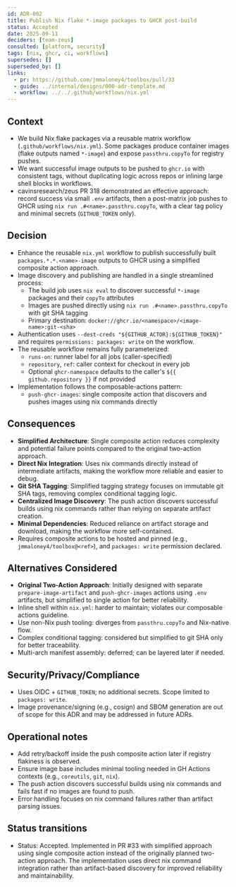 ```yaml
---
id: ADR-002
title: Publish Nix flake *-image packages to GHCR post-build
status: Accepted
date: 2025-09-11
deciders: [team-zeus]
consulted: [platform, security]
tags: [nix, ghcr, ci, workflows]
supersedes: []
superseded_by: []
links:
  - pr: https://github.com/jmmaloney4/toolbox/pull/33
  - guide: ../internal/designs/000-adr-template.md
  - workflow: ../../.github/workflows/nix.yml
---
```


## Context

- We build Nix flake packages via a reusable matrix workflow (`.github/workflows/nix.yml`). Some packages produce container images (flake outputs named `*-image`) and expose `passthru.copyTo` for registry pushes.
- We want successful image outputs to be pushed to `ghcr.io` with consistent tags, without duplicating logic across repos or inlining large shell blocks in workflows.
- cavinsresearch/zeus PR 318 demonstrated an effective approach: record success via small `.env` artifacts, then a post-matrix job pushes to GHCR using `nix run .#<name>.passthru.copyTo`, with a clear tag policy and minimal secrets (`GITHUB_TOKEN` only).

## Decision

- Enhance the reusable `nix.yml` workflow to publish successfully built `packages.*.*.<name>-image` outputs to GHCR using a simplified composite action approach.
- Image discovery and publishing are handled in a single streamlined process:
  - The build job uses `nix eval` to discover successful `*-image` packages and their `copyTo` attributes
  - Images are pushed directly using `nix run .#<name>.passthru.copyTo` with git SHA tagging
  - Primary destination: `docker://ghcr.io/<namespace>/<image-name>:git-<sha>`
- Authentication uses `--dest-creds "${GITHUB_ACTOR}:${GITHUB_TOKEN}"` and requires `permissions: packages: write` on the workflow.
- The reusable workflow remains fully parameterized:
  - `runs-on`: runner label for all jobs (caller-specified)
  - `repository`, `ref`: caller context for checkout in every job
  - Optional `ghcr-namespace` defaults to the caller's `${{ github.repository }}` if not provided
- Implementation follows the composable-actions pattern:
  - `push-ghcr-images`: single composite action that discovers and pushes images using nix commands directly

## Consequences

- **Simplified Architecture**: Single composite action reduces complexity and potential failure points compared to the original two-action approach.
- **Direct Nix Integration**: Uses nix commands directly instead of intermediate artifacts, making the workflow more reliable and easier to debug.
- **Git SHA Tagging**: Simplified tagging strategy focuses on immutable git SHA tags, removing complex conditional tagging logic.
- **Centralized Image Discovery**: The push action discovers successful builds using nix commands rather than relying on separate artifact creation.
- **Minimal Dependencies**: Reduced reliance on artifact storage and download, making the workflow more self-contained.
- Requires composite actions to be hosted and pinned (e.g., `jmmaloney4/toolbox@<ref>`), and `packages: write` permission declared.

## Alternatives Considered

- **Original Two-Action Approach**: Initially designed with separate `prepare-image-artifact` and `push-ghcr-images` actions using `.env` artifacts, but simplified to single action for better reliability.
- Inline shell within `nix.yml`: harder to maintain; violates our composable actions guideline.
- Use non-Nix push tooling: diverges from `passthru.copyTo` and Nix-native flow.
- Complex conditional tagging: considered but simplified to git SHA only for better traceability.
- Multi-arch manifest assembly: deferred; can be layered later if needed.

## Security/Privacy/Compliance

- Uses OIDC + `GITHUB_TOKEN`; no additional secrets. Scope limited to `packages: write`.
- Image provenance/signing (e.g., cosign) and SBOM generation are out of scope for this ADR and may be addressed in future ADRs.

## Operational notes

- Add retry/backoff inside the push composite action later if registry flakiness is observed.
- Ensure image base includes minimal tooling needed in GH Actions contexts (e.g., `coreutils`, `git`, `nix`).
- The push action discovers successful builds using nix commands and fails fast if no images are found to push.
- Error handling focuses on nix command failures rather than artifact parsing issues.

## Status transitions

- Status: Accepted. Implemented in PR #33 with simplified approach using single composite action instead of the originally planned two-action approach. The implementation uses direct nix command integration rather than artifact-based discovery for improved reliability and maintainability.
